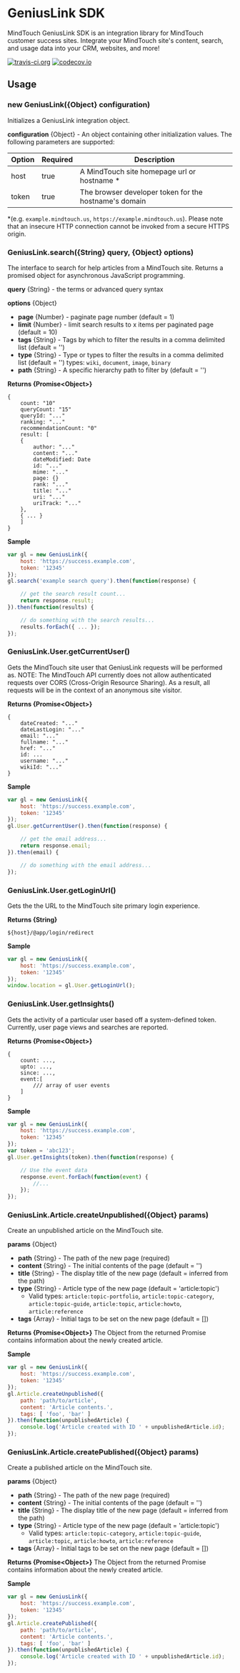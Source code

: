 # GeniusLink SDK
MindTouch GeniusLink SDK is an integration library for MindTouch customer success sites. Integrate your MindTouch site's content, search, and usage data into your CRM, websites, and more!

[![travis-ci.org](https://travis-ci.org/MindTouch/geniuslink.svg?branch=master)](https://travis-ci.org/MindTouch/geniuslink)
[![codecov.io](https://codecov.io/github/MindTouch/geniuslink/coverage.svg?branch=master)](https://codecov.io/github/MindTouch/geniuslink?branch=master)

## Usage

### new GeniusLink({Object} configuration)
Initializes a GeniusLink integration object.

**configuration** {Object} - An object containing other initialization values. The following parameters are supported:

| Option | Required | Description |
| ------ | -------- | ----------- |
| host   | true     | A MindTouch site homepage url or hostname * |
| token  | true     | The browser developer token for the hostname's domain |

*(e.g. `example.mindtouch.us`, `https://example.mindtouch.us`). Please note that an insecure HTTP connection cannot be invoked from a secure HTTPS origin.

### GeniusLink.search({String} query, {Object} options)
The interface to search for help articles from a MindTouch site. Returns a promised object for asynchronous JavaScript programming.

**query** {String} - the terms or advanced query syntax

**options** {Object}
* **page** {Number} - paginate page number (default = 1)
* **limit** {Number} - limit search results to x items per paginated page (default = 10)
* **tags** {String} - Tags by which to filter the results in a comma delimited list (default = '')
* **type** {String} - Type or types to filter the results in a comma delimited list (default = '') types: `wiki`, `document`, `image`, `binary`
* **path** {String} - A specific hierarchy path to filter by (default = '')

**Returns {Promise\<Object\>}**
```
{
    count: "10"
    queryCount: "15"
    queryId: "..."
    ranking: "..."
    recommendationCount: "0"
    result: [
    {
        author: "..."
        content: "..."
        dateModified: Date
        id: "..."
        mime: "..."
        page: {}
        rank: "..."
        title: "..."
        uri: "..."
        uriTrack: "..."
    },
    { ... }
    ]
}
```

**Sample**
```javascript
var gl = new GeniusLink({
    host: 'https://success.example.com',
    token: '12345'
});
gl.search('example search query').then(function(response) {

    // get the search result count...
    return response.result;
}).then(function(results) {

    // do something with the search results...
    results.forEach({ ... });
});
```

### GeniusLink.User.getCurrentUser()
Gets the MindTouch site user that GeniusLink requests will be performed as. NOTE: The MindTouch API currently does not allow authenticated requests over CORS (Cross-Origin Resource Sharing). As a result, all requests will be in the context of an anonymous site visitor.

**Returns {Promise\<Object\>}**
```
{
    dateCreated: "..."
    dateLastLogin: "..."
    email: "..."
    fullname: "..."
    href: "..."
    id: ...
    username: "..."
    wikiId: "..."
}
```

**Sample**
```javascript
var gl = new GeniusLink({
    host: 'https://success.example.com',
    token: '12345'
});
gl.User.getCurrentUser().then(function(response) {

    // get the email address...
    return response.email;
}).then(email) {

    // do something with the email address...
});
```

### GeniusLink.User.getLoginUrl()
Gets the the URL to the MindTouch site primary login experience.

**Returns {String}**
```
${host}/@app/login/redirect
```

**Sample**
```javascript
var gl = new GeniusLink({
    host: 'https://success.example.com',
    token: '12345'
});
window.location = gl.User.getLoginUrl();
```

### GeniusLink.User.getInsights()
Gets the activity of a particular user based off a system-defined token.  Currently, user page views and searches are reported.

**Returns {Promise\<Object\>}**
```
{
    count: ...,
    upto: ...,
    since: ...,
    event:[
        /// array of user events
    ]
}
```

**Sample**
```javascript
var gl = new GeniusLink({
    host: 'https://success.example.com',
    token: '12345'
});
var token = 'abc123';
gl.User.getInsights(token).then(function(response) {

    // Use the event data
    response.event.forEach(function(event) {
        //...
    });
});
```

### GeniusLink.Article.createUnpublished({Object} params)
Create an unpublished article on the MindTouch site.

**params** {Object}
* **path** {String} - The path of the new page (required)
* **content** {String} - The initial contents of the page (default = '')
* **title** {String} - The display title of the new page (default = inferred from the path)
* **type** {String} - Article type of the new page (default = 'article:topic')
  * Valid types: `article:topic-portfolio`, `article:topic-category`, `article:topic-guide`, `article:topic`, `article:howto`, `article:reference`
* **tags** {Array} - Initial tags to be set on the new page (default = [])

**Returns {Promise\<Object\>}** The Object from the returned Promise contains information about the newly created article.

**Sample**
```javascript
var gl = new GeniusLink({
    host: 'https://success.example.com',
    token: '12345'
});
gl.Article.createUnpublished({
    path: 'path/to/article',
    content: 'Article contents.',
    tags: [ 'foo', 'bar' ]
}).then(function(unpublishedArticle) {
    console.log('Article created with ID ' + unpublishedArticle.id);
});
```

### GeniusLink.Article.createPublished({Object} params)
Create a published article on the MindTouch site.

**params** {Object}
* **path** {String} - The path of the new page (required)
* **content** {String} - The initial contents of the page (default = '')
* **title** {String} - The display title of the new page (default = inferred from the path)
* **type** {String} - Article type of the new page (default = 'article:topic')
  * Valid types: `article:topic-category`, `article:topic-guide`, `article:topic`, `article:howto`, `article:reference`
* **tags** {Array} - Initial tags to be set on the new page (default = [])

**Returns {Promise\<Object\>}** The Object from the returned Promise contains information about the newly created article.

**Sample**
```javascript
var gl = new GeniusLink({
    host: 'https://success.example.com',
    token: '12345'
});
gl.Article.createPublished({
    path: 'path/to/article',
    content: 'Article contents.',
    tags: [ 'foo', 'bar' ]
}).then(function(unpublishedArticle) {
    console.log('Article created with ID ' + unpublishedArticle.id);
});
```
